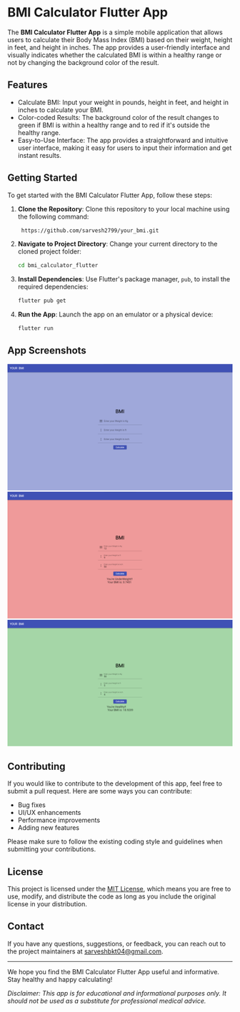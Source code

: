 # BMI Calculator Flutter App

The **BMI Calculator Flutter App** is a simple mobile application that allows users to calculate their Body Mass Index (BMI) based on their weight, height in feet, and height in inches. The app provides a user-friendly interface and visually indicates whether the calculated BMI is within a healthy range or not by changing the background color of the result.


## Features

- Calculate BMI: Input your weight in pounds, height in feet, and height in inches to calculate your BMI.
- Color-coded Results: The background color of the result changes to green if BMI is within a healthy range and to red if it's outside the healthy range.
- Easy-to-Use Interface: The app provides a straightforward and intuitive user interface, making it easy for users to input their information and get instant results.

## Getting Started

To get started with the BMI Calculator Flutter App, follow these steps:

1. **Clone the Repository**: Clone this repository to your local machine using the following command:

   ```bash
    https://github.com/sarvesh2799/your_bmi.git
   ```

2. **Navigate to Project Directory**: Change your current directory to the cloned project folder:

   ```bash
   cd bmi_calculator_flutter
   ```

3. **Install Dependencies**: Use Flutter's package manager, `pub`, to install the required dependencies:

   ```bash
   flutter pub get
   ```

4. **Run the App**: Launch the app on an emulator or a physical device:

   ```bash
   flutter run
   ```

## App Screenshots

![Screenshot 3](https://github.com/sarvesh2799/your_bmi/blob/master/Screenshot%202023-08-20%20230915.png)
![Screenshot 1](https://github.com/sarvesh2799/your_bmi/blob/master/Screenshot%202023-08-20%20231005.png)
![Screenshot 2](https://github.com/sarvesh2799/your_bmi/blob/master/Screenshot%202023-08-20%20231100.png)


## Contributing

If you would like to contribute to the development of this app, feel free to submit a pull request. Here are some ways you can contribute:

- Bug fixes
- UI/UX enhancements
- Performance improvements
- Adding new features

Please make sure to follow the existing coding style and guidelines when submitting your contributions.

## License

This project is licensed under the [MIT License](LICENSE), which means you are free to use, modify, and distribute the code as long as you include the original license in your distribution.

## Contact

If you have any questions, suggestions, or feedback, you can reach out to the project maintainers at [sarveshbkt04@gmail.com](mailto:sarveshbkt04@gmail.com).

---

We hope you find the BMI Calculator Flutter App useful and informative. Stay healthy and happy calculating!

*Disclaimer: This app is for educational and informational purposes only. It should not be used as a substitute for professional medical advice.*
